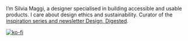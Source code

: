 I’m Silvia Maggi, a designer specialised in building accessible and usable products. I care about design ethics and sustainability. Curator of the [inspiration series and newsletter Design, Digested](https://silviamaggidesign.com/category/design-digested/).

[![ko-fi](https://ko-fi.com/img/githubbutton_sm.svg)](https://ko-fi.com/W7W51YK7N)
